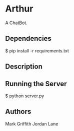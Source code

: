 # Arthur
A ChatBot. 

## Dependencies
$ pip install -r requirements.txt

## Description

## Running the Server
$ python server.py

## Authors
Mark Griffith
Jordan Lane
